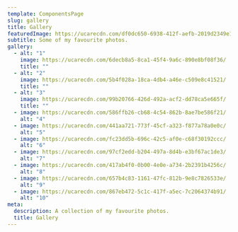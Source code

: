```yaml
---
template: ComponentsPage
slug: gallery
title: Gallery
featuredImage: https://ucarecdn.com/df0dc650-6938-412f-aefb-2019d2349e13/
subtitle: Some of my favourite photos.
gallery:
  - alt: "1"
    image: https://ucarecdn.com/6decb8a5-8ca1-45f4-9a6c-890e8bf08f36/
    title: ""
  - alt: "2"
    image: https://ucarecdn.com/5b4f028a-18ca-4db4-a46e-c509e8c41521/
    title: ""
  - alt: "3"
    image: https://ucarecdn.com/99b20766-426d-492a-acf2-dd78ca5e665f/
    title: ""
  - image: https://ucarecdn.com/586ffb26-cb68-4c54-862b-8ae7be586f21/
    alt: "4"
  - image: https://ucarecdn.com/441aa721-773f-45cf-a323-f877a78a0e0c/
    alt: "5"
  - image: https://ucarecdn.com/fc23dd5b-696c-42c5-af0e-c68f30192ccc/
    alt: "6"
  - image: https://ucarecdn.com/97cf2edd-b204-497a-8d4b-e3bf67ac1de3/
    alt: "7"
  - image: https://ucarecdn.com/417ab4f0-0b00-4e0e-a734-2b2391b4256c/
    alt: "8"
  - image: https://ucarecdn.com/657b4c83-1161-47fc-812b-9e8c7826533e/
    alt: "9"
  - image: https://ucarecdn.com/867eb472-5c1c-417f-a5ec-7c2064374b91/
    alt: "10"
meta:
  description: A collection of my favourite photos.
  title: Gallery
---
```

